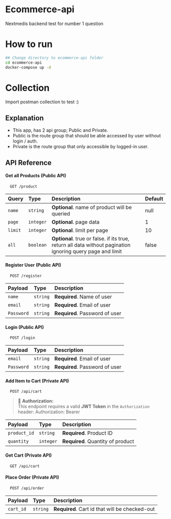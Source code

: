 # Ecommerce-api

Nextmedis backend test for number 1 question

# How to run

```bash
## Change directory to ecommerce-api folder
cd ecommerce-api
docker-compose up -d
```

# Collection
Import postman collection to test :)

## Explanation
- This app, has 2 api group; Public and Private.
- Public is the route group that should be able accessed by user without login / auth.
- Private is the route group that only accessible by logged-in user.




## API Reference

#### Get all Products (Public API)

```http
  GET /product
```

| Query | Type     | Description                | Default
| :-------- | :------- | :------------------------- | -----|
| `name` | `string` | **Optional**. name of product will be queried | null
| `page` | `integer` | **Optional**. page data| 1
| `limit` | `integer` | **Optional**. limit per page | 10
| `all` | `boolean` | **Optional**. true or false. if its true,  return all data without pagination ignoring query page and limit | false

#### Register User (Public API)

```http
  POST /register
```

| Payload | Type     | Description                       |
| :-------- | :------- | :-------------------------------- |
| `name`      | `string` | **Required**. Name of  user |
| `email`      | `string` | **Required**. Email of  user |
| `Password`      | `string` | **Required**. Password of  user |

#### Login (Public API)

```http
  POST /login
```

| Payload | Type     | Description                       |
| :-------- | :------- | :-------------------------------- |
| `email`      | `string` | **Required**. Email of user |
| `Password`      | `string` | **Required**. Password of  user |


#### Add Item to Cart (Private API)

```http
  POST /api/cart
```

> 🔐 **Authorization:**  
> This endpoint requires a valid **JWT Token** in the `Authorization` header:
Authorization: Bearer <your-jwt-token-from-login>

| Payload | Type     | Description                       |
| :-------- | :------- | :-------------------------------- |
| `product_id`      | `string` | **Required**. Product ID |
| `quantity`      | `integer` | **Required**. Quantity of product |

#### Get Cart (Private API)

```http
  GET /api/cart
```

#### Place Order (Private API)

```http
  POST /api/order
```

| Payload | Type     | Description                       |
| :-------- | :------- | :-------------------------------- |
| `cart_id`      | `string` | **Required**. Cart id that will be  checked-out |
